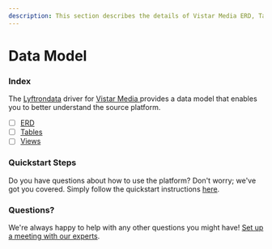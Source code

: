 ```yaml
---
description: This section describes the details of Vistar Media ERD, Tables, and Views.
---
```


# Data Model

### Index

The  [Lyftrondata](https://www.lyftrondata.com/) driver for [Vistar Media](https://www.lyftrondata.com/integration/vistar-media/)[ ](https://www.lyftrondata.com/integration/vistar-media/)provides a data model that enables you to better understand the source platform.

* [ ] [ERD](../../../marketing-analytics/vistar-media/data-model/erd.md)
* [ ] [Tables](../../../marketing-analytics/vistar-media/data-model/tables.md)
* [ ] [Views](../../../marketing-analytics/vistar-media/data-model/views.md)

### Quickstart Steps

Do you have questions about how to use the platform? Don't worry; we've got you covered. Simply follow the quickstart instructions [here](../../../../quickstart-steps.md).

### Questions? <a href="#questions" id="questions"></a>

We're always happy to help with any other questions you might have! [Set up a meeting with our experts](https://www.lyftrondata.com/book-a-meeting/).


